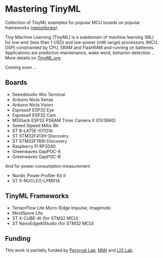 # Mastering TinyML

Collection of TinyML examples for popular MCU boards on popular frameworks ([repositories](https://github.com/orgs/mastering-tinyml/repositories)).

Tiny Machine Learning (TinyML) is a subdomain of machine learning (ML) for low-end (less than 1 USD) and low-power (mW range) processors (MCU, DSP) constrainted by CPU, SRAM and FlashRAM and running on batteries. Applications are predictive maintenance, wake word, behavior detection ... More details on [TinyML.org](https://www.tinyml.org/about/).

Coming soon ...

## Boards
* Seeedstudio Wio Terminal
* Arduino Nicla Sense
* Arduino Nicla Vision
* Espressif ESP32 Eye
* Espressif ESP32 Cam
* M5Stack ESP32 PSRAM Timer Camera X (OV3660)
* Seeed Sipeed MAix Bit
* ST B-L475E-IOT01A
* ST STM32F413H-Discovery
* ST STM32F769I-Discovery
* Raspberry Pi RP2040
* Greenwaves GapPOC-A 
* Greenwaves GapPOC-B 

And for power consumption measurement
* Nordic Power Profiler Kit II
* ST X-NUCLEO-LPM01A

## TinyML Frameworks
* TensorFlow Lite Micro (Edge Impulse, Imagimob)
* MindSpore Lite
* ST X-CUBE-AI (for STM32 MCU)
* ST NanoEdgeAIStudio (for STM32 MCU)

## Funding
This work is partially funded by [Persyval Lab](https://persyval-lab.org/), [MIAI](https://miai.univ-grenoble-alpes.fr/) and [LIG Lab](https://www.liglab.fr/).
